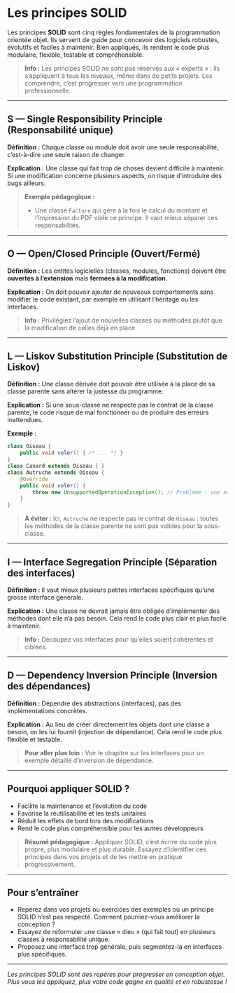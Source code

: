 # Les principes SOLID

Les principes **SOLID** sont cinq règles fondamentales de la programmation orientée objet. Ils servent de guide pour concevoir des logiciels robustes, évolutifs et faciles à maintenir. Bien appliqués, ils rendent le code plus modulaire, flexible, testable et compréhensible.

> **Info :** Les principes SOLID ne sont pas réservés aux « experts » : ils s’appliquent à tous les niveaux, même dans de petits projets. Les comprendre, c’est progresser vers une programmation professionnelle.

---

## S — Single Responsibility Principle (Responsabilité unique)

**Définition :**
Chaque classe ou module doit avoir une seule responsabilité, c’est-à-dire une seule raison de changer.

**Explication :**
Une classe qui fait trop de choses devient difficile à maintenir. Si une modification concerne plusieurs aspects, on risque d’introduire des bugs ailleurs.

> **Exemple pédagogique :**
> - Une classe `Facture` qui gère à la fois le calcul du montant et l’impression du PDF viole ce principe. Il vaut mieux séparer ces responsabilités.

---

## O — Open/Closed Principle (Ouvert/Fermé)

**Définition :**
Les entités logicielles (classes, modules, fonctions) doivent être **ouvertes à l’extension** mais **fermées à la modification**.

**Explication :**
On doit pouvoir ajouter de nouveaux comportements sans modifier le code existant, par exemple en utilisant l’héritage ou les interfaces.

> **Info :** Privilégiez l’ajout de nouvelles classes ou méthodes plutôt que la modification de celles déjà en place.

---

## L — Liskov Substitution Principle (Substitution de Liskov)

**Définition :**
Une classe dérivée doit pouvoir être utilisée à la place de sa classe parente sans altérer la justesse du programme.

**Explication :**
Si une sous-classe ne respecte pas le contrat de la classe parente, le code risque de mal fonctionner ou de produire des erreurs inattendues.

**Exemple :**
```java
class Oiseau {
    public void voler() { /* ... */ }
}
class Canard extends Oiseau { }
class Autruche extends Oiseau {
    @Override
    public void voler() {
        throw new UnsupportedOperationException(); // Problème : une autruche ne vole pas !
    }
}
```
> **À éviter :** Ici, `Autruche` ne respecte pas le contrat de `Oiseau` : toutes les méthodes de la classe parente ne sont pas valides pour la sous-classe.

---

## I — Interface Segregation Principle (Séparation des interfaces)

**Définition :**
Il vaut mieux plusieurs petites interfaces spécifiques qu’une grosse interface générale.

**Explication :**
Une classe ne devrait jamais être obligée d’implémenter des méthodes dont elle n’a pas besoin. Cela rend le code plus clair et plus facile à maintenir.

> **Info :** Découpez vos interfaces pour qu’elles soient cohérentes et ciblées.

---

## D — Dependency Inversion Principle (Inversion des dépendances)

**Définition :**
Dépendre des abstractions (interfaces), pas des implémentations concrètes.

**Explication :**
Au lieu de créer directement les objets dont une classe a besoin, on les lui fournit (injection de dépendance). Cela rend le code plus flexible et testable.

> **Pour aller plus loin :** Voir le chapitre sur les interfaces pour un exemple détaillé d’inversion de dépendance.

---

## Pourquoi appliquer SOLID ?

- Facilite la maintenance et l’évolution du code
- Favorise la réutilisabilité et les tests unitaires
- Réduit les effets de bord lors des modifications
- Rend le code plus compréhensible pour les autres développeurs

> **Résumé pédagogique :**
> Appliquer SOLID, c’est écrire du code plus propre, plus modulaire et plus durable. Essayez d’identifier ces principes dans vos projets et de les mettre en pratique progressivement.

---

## Pour s’entraîner

- Repérez dans vos projets ou exercices des exemples où un principe SOLID n’est pas respecté. Comment pourriez-vous améliorer la conception ?
- Essayez de reformuler une classe « dieu » (qui fait tout) en plusieurs classes à responsabilité unique.
- Proposez une interface trop générale, puis segmentez-la en interfaces plus spécifiques.

---

*Les principes SOLID sont des repères pour progresser en conception objet. Plus vous les appliquez, plus votre code gagne en qualité et en robustesse !*
